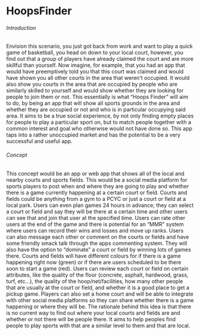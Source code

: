 # HoopsFinder

###### Introduction
Envision this scenario, you just got back from work and want to play a quick game of basketball, you head on down to your local court, however, you find out that a group of players have already claimed the court and are more skillful than yourself. Now imagine, for example, that you had an app that would have preemptively told you that this court was claimed and would have shown you all other courts in the area that weren't occupied. It would also show you courts in the area that are occupied by people who are similarly skilled to yourself and would show whether they are looking for people to join them or not. This essentially is what “Hoops Finder” will aim to do, by being an app that will show all sports grounds in the area and whether they are occupied or not and who is in particular occupying said area. It aims to be a true social experience, by not only finding empty places for people to play a particular sport on, but to match people together with a common interest and goal who otherwise would not have done so. This app taps into a rather unoccupied market and has the potential to be a very successful and useful app.

###### Concept
This concept would be an app or web app that shows all of the local and nearby courts and sports fields. This would be a social media platform for sports players to post when and where they are going to play and whether there is a game currently happening at a certain court or field. Courts and fields could be anything from a gym to a PCYC or just a court or field at a local park. Users can even plan games 24 hours in advance; they can select a court or field and say they will be there at a certain time and other users can see that and join that user at the specified time. Users can rate other users at the end of the game and there is potential for an “MMR” system where users can record their wins and losses and move up ranks. Users can also message each other or comment on the courts or fields and have some friendly smack talk through the apps commenting system. They will also have the option to “dominate” a court or field by winning lots of games there. Courts and fields will have different colours for if there is a game happening right now (green) or if there are users scheduled to be there soon to start a game (red). Users can review each court or field on certain attributes, like the quality of the floor (concrete, asphalt, hardwood, grass, turf, etc...), the quality of the hoop/net/facilities, how many other people that are usually at the court or field, and whether it is a good place to get a pickup game. Players can also set a home court and will be able to integrate with other social media platforms so they can share whether there is a game happening or where they will be. The rationale behind this idea is that there is no current way to find out where your local courts and fields are and whether or not there will be people there. It aims to help peoples find people to play sports with that are a similar level to them and that are local.
